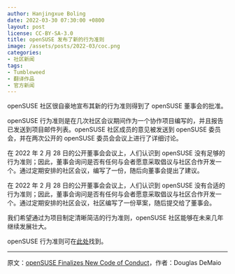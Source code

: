 ```yaml
---
author: Hanjingxue Boling
date: 2022-03-30 07:30:00 +0800
layout: post
license: CC-BY-SA-3.0
title: openSUSE 发布了新的行为准则
image: /assets/posts/2022-03/coc.png
categories:
- 社区新闻
tags:
- Tumbleweed
- 翻译作品
- 官方新闻
---
```


openSUSE 社区很自豪地宣布其新的行为准则得到了 openSUSE 董事会的批准。

openSUSE 行为准则是在几次社区会议期间作为一个协作项目编写的，并且报告已发送到项目邮件列表。openSUSE 社区成员的意见被发送到 openSUSE 委员会，并在两次公开的 openSUSE 委员会会议上进行了详细讨论。

在 2022 年 2 月 28 日的公开董事会会议上，人们认识到 openSUSE 没有足够的行为准则；因此，董事会询问是否有任何与会者愿意采取倡议与社区合作开发一个。通过定期安排的社区会议，编写了一份，随后向董事会提出了建议。

在 2022 年 2 月 28 日的公开董事会会议上，人们认识到 openSUSE 没有合适的行为准则；因此，董事会询问是否有任何与会者愿意采取倡议与社区合作开发一个。通过定期安排的社区会议，社区编写了一份草案，随后提交给了董事会。

我们希望通过为项目制定清晰简洁的行为准则，openSUSE 社区能够在未来几年继续发展壮大。

openSUSE 行为准则可在[此处](https://en.opensuse.org/Code_of_Conduct)找到。

------

原文：[openSUSE Finalizes New Code of Conduct](https://news.opensuse.org/2022/03/29/os-finalizes-new-coc/)，作者：Douglas DeMaio
